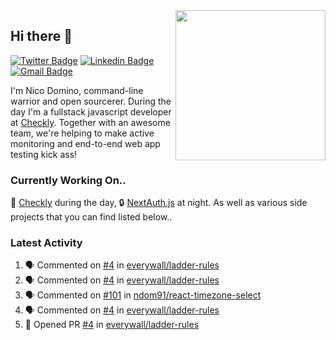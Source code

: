 <img align="right" src="https://user-images.githubusercontent.com/7415984/172472491-91b16eac-fa22-4ecf-92df-d687139fd1f9.gif" width="240" />

## Hi there 👋

[![Twitter Badge](https://img.shields.io/badge/-@ndom91-1ca0f1?style=flat-square&labelColor=1ca0f1&logo=twitter&logoColor=white&link=https://twitter.com/ndom91)](https://twitter.com/ndom91) [![Linkedin Badge](https://img.shields.io/badge/-ndom91-blue?style=flat-square&logo=Linkedin&logoColor=white&link=https://www.linkedin.com/in/ndom91/)](https://www.linkedin.com/in/ndom91/) [![Gmail Badge](https://img.shields.io/badge/-yo@ndo.dev-c14438?style=flat-square&logo=mail.ru&logoColor=white&link=mailto:yo@ndo.dev)](mailto:yo@ndo.dev)

I'm Nico Domino, command-line warrior and open sourcerer. During the day I'm a fullstack javascript developer at [Checkly](https://checklyhq.com). Together with an awesome team, we're helping to make active monitoring and end-to-end web app testing kick ass!

### Currently Working On..

🦝 [Checkly](https://checklyhq.com) during the day, 🔒 [NextAuth.js](https://github.com/nextauthjs/next-auth) at night. As well as various side projects that you can find listed below..

<!--START_SECTION_PROFILE_VIEWS:readme-info-->
<!--END_SECTION_PROFILE_VIEWS:readme-info-->

<!--START_SECTION_DAILY_COMMIT:readme-info-->
<!--END_SECTION_DAILY_COMMIT:readme-info-->

<!--START_SECTION_WEEKLY_COMMIT:readme-info-->
<!--END_SECTION_WEEKLY_COMMIT:readme-info-->

### Latest Activity

<!--START_SECTION:activity-->
1. 🗣 Commented on [#4](https://github.com/everywall/ladder-rules/pull/4#issuecomment-1832587366) in [everywall/ladder-rules](https://github.com/everywall/ladder-rules)
2. 🗣 Commented on [#4](https://github.com/everywall/ladder-rules/pull/4#issuecomment-1832583114) in [everywall/ladder-rules](https://github.com/everywall/ladder-rules)
3. 🗣 Commented on [#101](https://github.com/ndom91/react-timezone-select/issues/101#issuecomment-1832354347) in [ndom91/react-timezone-select](https://github.com/ndom91/react-timezone-select)
4. 🗣 Commented on [#4](https://github.com/everywall/ladder-rules/pull/4#issuecomment-1830688581) in [everywall/ladder-rules](https://github.com/everywall/ladder-rules)
5. 💪 Opened PR [#4](https://github.com/everywall/ladder-rules/pull/4) in [everywall/ladder-rules](https://github.com/everywall/ladder-rules)
<!--END_SECTION:activity-->
